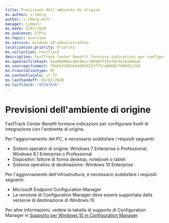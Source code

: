 ```yaml
---
title: Previsioni dell'ambiente di origine
ms.author: v-rberg
author: v-rberg-msft
manager: jimmuir
ms.date: 3/03/2020
ms.audience: ITPro
ms.topic: overview
ms.service: windows-10-administration
localization_priority: Priority
ms.collection: FastTrack
description: FastTrack Center Benefit fornisce indicazioni per configurare livelli di integrazione con l'ambiente di origine per la distribuzione di Windows 10.
ms.openlocfilehash: 6aa9b600ac68286cc788995f155f8c5ec63a84ad
ms.sourcegitcommit: 79a5b31863be3d554223f75ca866dcf40dd2c2dd
ms.translationtype: HT
ms.contentlocale: it-IT
ms.lasthandoff: 03/02/2020
ms.locfileid: "42347636"
---
```

# <a name="source-environment-expectations"></a>Previsioni dell'ambiente di origine

FastTrack Center Benefit fornisce indicazioni per configurare livelli di integrazione con l'ambiente di origine.
  
Per l'aggiornamento del PC, è necessario soddisfare i requisiti seguenti:

- Sistemi operativi di origine: Windows 7 Enterprise o Professional, Windows 8,1 Enterprise o Professional
- Dispositivi: fattore di forma desktop, notebook o tablet
- Sistema operativo di destinazione: Windows 10 Enterprise

Per l'aggiornamento dell'infrastruttura, è necessario soddisfare i requisiti seguenti:   

- Microsoft Endpoint Configuration Manager  
- La versione di Configuration Manager deve essere supportata dalla versione di destinazione di Windows 10

Per altre informazioni, vedere la tabella di supporto di Configuration Manager in [Supporto per Windows 10 in Configuration Manager](https://docs.microsoft.com/sccm/core/plan-design/configs/support-for-windows-10).
  

 